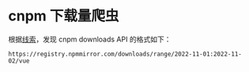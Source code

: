 # cnpm 下载量爬虫

根据[线索](https://github.com/cnpm/cnpmjs.org/blob/45408450465281d4298108f090a5807d141b7c6d/routes/registry.js#L107)，发现 cnpm downloads API 的格式如下：

```
https://registry.npmmirror.com/downloads/range/2022-11-01:2022-11-02/vue
```